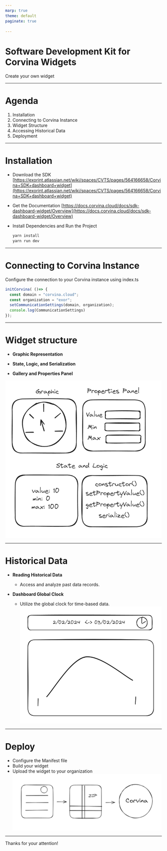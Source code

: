 ```yaml
---
marp: true
theme: default
paginate: true

---
```


# Software Development Kit for Corvina Widgets
Create your own widget

---

# Agenda

1. Installation
1. Connecting to Corvina Instance
1. Widget Structure
1. Accessing Historical Data
1. Deployment
  
---
# Installation

- Download the SDK [https://exorint.atlassian.net/wiki/spaces/CVTS/pages/564166658/Corvina+SDK+dashboard+widget](https://exorint.atlassian.net/wiki/spaces/CVTS/pages/564166658/Corvina+SDK+dashboard+widget)

- Get the Documentation 
  [https://docs.corvina.cloud/docs/sdk-dashboard-widget/Overview](https://docs.corvina.cloud/docs/sdk-dashboard-widget/Overview)

  
- Install Dependencies and Run the Project
  ```bash	
  yarn install
  yarn run dev
  ```	
---

# Connecting to Corvina Instance

Configure the connection to your Corvina instance using index.ts

```javascript
initCorvina( ()=> {
  const domain = "corvina.cloud";
  const organization = "exor";
  setCommunicationSettings(domain, organization);
  console.log(CommunicationSettings)
});
```

---
# Widget structure

- **Graphic Representation**

- **State, Logic, and Serialization**

- **Gallery and Properties Panel**
  
![bg right 70%](./images/widget.png)

---

# Historical Data

- **Reading Historical Data**
  - Access and analyze past data records.

- **Dashboard Global Clock**
  - Utilize the global clock for time-based data.
![bg right 80%](./images/hist.png)

---

# Deploy

- Configure the Manifest file
- Build your widget
- Upload the widget to your organization
  ![bg right 80%](./images/deploy.png)

---

Thanks for your attention!
